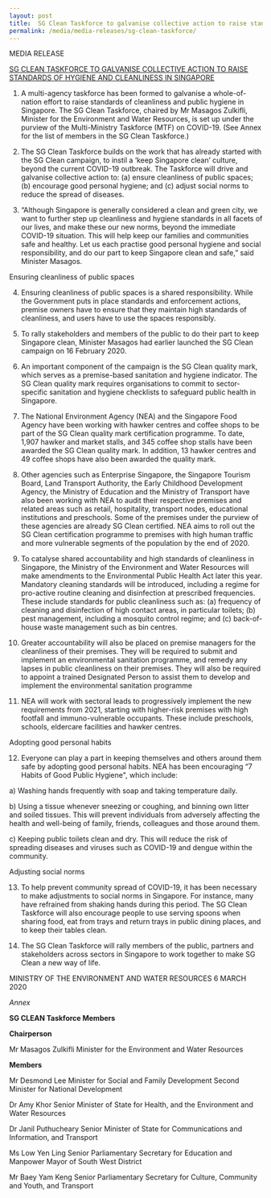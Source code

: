 ```yaml
---
layout: post
title:  SG Clean Taskforce to galvanise collective action to raise standards of hygiene and cleanliness in Singapore
permalink: /media/media-releases/sg-clean-taskforce/
---
```

MEDIA RELEASE

 [SG CLEAN TASKFORCE TO GALVANISE COLLECTIVE ACTION TO RAISE STANDARDS OF HYGIENE AND CLEANLINESS IN SINGAPORE](https://www.mewr.gov.sg/news/sg-clean-taskforce-to-galvanise-collective-action-to-raise-standards-of-hygiene-and-cleanliness-in-singapore/)


1. A multi-agency taskforce has been formed to galvanise a whole-of-nation effort to raise standards of cleanliness and public hygiene in Singapore. The SG Clean Taskforce, chaired by Mr Masagos Zulkifli, Minister for the Environment and Water Resources, is set up under the purview of the Multi-Ministry Taskforce (MTF) on COVID-19. (See Annex for the list of members in the SG Clean Taskforce.)

 

2. The SG Clean Taskforce builds on the work that has already started with the SG Clean campaign, to instil a ‘keep Singapore clean’ culture, beyond the current COVID-19 outbreak. The Taskforce will drive and galvanise collective action to: (a) ensure cleanliness of public spaces; (b) encourage good personal hygiene; and (c) adjust social norms to reduce the spread of diseases.

 

3. “Although Singapore is generally considered a clean and green city, we want to further step up cleanliness and hygiene standards in all facets of our lives, and make these our new norms, beyond the immediate COVID-19 situation. This will help keep our families and communities safe and healthy. Let us each practise good personal hygiene and social responsibility, and do our part to keep Singapore clean and safe,” said Minister Masagos.

 

Ensuring cleanliness of public spaces

 

4. Ensuring cleanliness of public spaces is a shared responsibility. While the Government puts in place standards and enforcement actions, premise owners have to ensure that they maintain high standards of cleanliness, and users have to use the spaces responsibly.

 

5. To rally stakeholders and members of the public to do their part to keep Singapore clean, Minister Masagos had earlier launched the SG Clean campaign on 16 February 2020.

 

6. An important component of the campaign is the SG Clean quality mark, which serves as a premise-based sanitation and hygiene indicator. The SG Clean quality mark requires organisations to commit to sector-specific sanitation and hygiene checklists to safeguard public health in Singapore.

 

 7. The National Environment Agency (NEA) and the Singapore Food Agency have been working with hawker centres and coffee shops to be part of the SG Clean quality mark certification programme. To date, 1,907 hawker and market stalls, and 345 coffee shop stalls have been awarded the SG Clean quality mark. In addition, 13 hawker centres and 49 coffee shops have also been awarded the quality mark.


 

8. Other agencies such as Enterprise Singapore, the Singapore Tourism Board, Land Transport Authority, the Early Childhood Development Agency, the Ministry of Education and the Ministry of Transport have also been working with NEA to audit their respective premises and related areas such as retail, hospitality, transport nodes, educational institutions and preschools. Some of the premises under the purview of these agencies are already SG Clean certified. NEA aims to roll out the SG Clean certification programme to premises with high human traffic and more vulnerable segments of the population by the end of 2020.

 

 9. To catalyse shared accountability and high standards of cleanliness in Singapore, the Ministry of the Environment and Water Resources will make amendments to the Environmental Public Health Act later this year. Mandatory cleaning standards will be introduced, including a regime for pro-active routine cleaning and disinfection at prescribed frequencies. These include standards for public cleanliness such as: (a) frequency of cleaning and disinfection of high contact areas, in particular toilets; (b) pest management, including a mosquito control regime; and (c) back-of-house waste management such as bin centres.

 

 10. Greater accountability will also be placed on premise managers for the cleanliness of their premises. They will be required to submit and implement an environmental sanitation programme, and remedy any lapses in public cleanliness on their premises. They will also be required to appoint a trained Designated Person to assist them to develop and implement the environmental sanitation programme

 

 11. NEA will work with sectoral leads to progressively implement the new requirements from 2021, starting with higher-risk premises with high footfall and immuno-vulnerable occupants. These include preschools, schools, eldercare facilities and hawker centres.

Adopting good personal habits

12. Everyone can play a part in keeping themselves and others around them safe by adopting good personal habits. NEA has been encouraging “7 Habits of Good Public Hygiene", which include:

a)     Washing hands frequently with soap and taking temperature daily.

 

b)  Using a tissue whenever sneezing or coughing, and binning own litter and soiled tissues. This will prevent individuals from adversely affecting the health and well-being of family, friends, colleagues and those around them.

 

c)     Keeping public toilets clean and dry. This will reduce the risk of spreading diseases and viruses such as COVID-19 and dengue within the community.

Adjusting social norms

13. To help prevent community spread of COVID-19, it has been necessary to make adjustments to social norms in Singapore. For instance, many have refrained from shaking hands during this period. The SG Clean Taskforce will also encourage people to use serving spoons when sharing food, eat from trays and return trays in public dining places, and to keep their tables clean.

14. The SG Clean Taskforce will rally members of the public, partners and stakeholders across sectors in Singapore to work together to make SG Clean a new way of life.

 

MINISTRY OF THE ENVIRONMENT AND WATER RESOURCES
6 MARCH 2020


 

*Annex*

**SG CLEAN Taskforce Members**

**Chairperson**

Mr Masagos Zulkifli
Minister for the Environment and Water Resources

**Members**

Mr Desmond Lee
Minister for Social and Family Development
Second Minister for National Development

Dr Amy Khor
Senior Minister of State for Health, and the Environment and Water Resources

Dr Janil Puthucheary
Senior Minister of State for Communications and Information, and Transport

Ms Low Yen Ling
Senior Parliamentary Secretary for Education and Manpower
Mayor of South West District

Mr Baey Yam Keng
Senior Parliamentary Secretary for Culture, Community and Youth, and Transport

